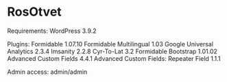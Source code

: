 RosOtvet
========

Requirements:
WordPress 3.9.2

Plugins:
Formidable 1.07.10
Formidable Multilingual 1.03
Google Universal Analytics 2.3.4
Imsanity 2.2.8
Cyr-To-Lat 3.2
Formidable Bootstrap 1.01.02
Advanced Custom Fields 4.4.1
Advanced Custom Fields: Repeater Field 1.1.1

Admin access:
admin/admin

